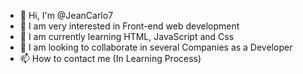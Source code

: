 - 👋 Hi, I'm @JeanCarlo7
- 👀 I am very interested in Front-end web development
- 🌱 I am currently learning HTML, JavaScript and Css
- 💞️ I am looking to collaborate in several Companies as a Developer
- 📫 How to contact me (In Learning Process)

<!---
JeanCarlo7/JeanCarlo7 is a ✨ special ✨ repository because its `README.md` (this file) appears on your GitHub profile.
You can click the Preview link to take a look at your changes.
--->

